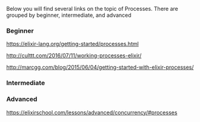 
Below you will find several links on the topic of Processes. There are grouped by beginner, intermediate, and advanced

### Beginner
https://elixir-lang.org/getting-started/processes.html

http://culttt.com/2016/07/11/working-processes-elixir/

http://marcgg.com/blog/2015/06/04/getting-started-with-elixir-processes/

### Intermediate


### Advanced
https://elixirschool.com/lessons/advanced/concurrency/#processes
